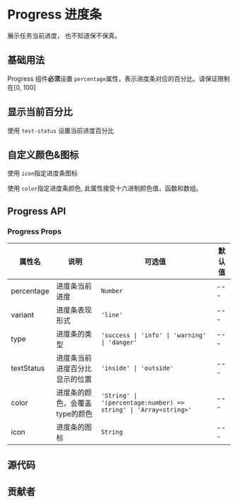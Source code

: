 # Progress 进度条

展示任务当前进度， 也不知道保不保真。

## 基础用法

Progress 组件**必须**设置 `percentage`属性，表示进度条对应的百分比。请保证限制在[0, 100]

<demo
src="./src/basic.vue"
/>


## 显示当前百分比

使用 `test-status` 设置当前进度百分比

<demo
src="./src/show.vue"
/>

## 自定义颜色&图标

使用 `icon`指定进度条图标

使用 `color`指定进度条颜色, 此属性接受十六进制颜色值，函数和数组。

<demo
src="./src/color.vue"
/>

## Progress API

### Progress Props

| 属性名     | 说明                           | 可选值                                                       | 默认值 |
| ---------- | ------------------------------ | ------------------------------------------------------------ | ------ |
| percentage | 进度条当前进度                 | `Number`                                                     | ---    |
| variant    | 进度条表现形式                 | `'line'`                                                     | ---    |
| type       | 进度条的类型                   | `'success \| 'info' \| 'warning' \| 'danger'`                | ---    |
| textStatus | 进度条当前进度百分比显示的位置 | `'inside' \| 'outside'`                                      | ---    |
| color      | 进度条的颜色，会覆盖type的颜色 | `'String' \| '(percentage:number) => string' \| 'Array<string>'` | ---    |
| icon       | 进度条的图标                   | `String`                                                     | ---    |




## 源代码
<SRep aim="SProgress"></SRep>

## 贡献者

<SMember></SMember>
